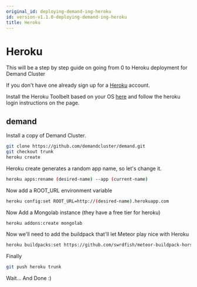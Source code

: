 ```yaml
---
original_id: deploying-demand-ing-heroku
id: version-v1.1.0-deploying-demand-ing-heroku
title: Heroku
---
```


# Heroku

This will be a step by step guide on going from 0 to Heroku deployment for Demand Cluster

If you don't have one already sign up for a [Heroku](https://signup.heroku.com/login) account.

Install the Heroku Toolbelt based on your OS [here](https://toolbelt.heroku.com/) and follow the heroku login instructions on the page.

## demand

Install a copy of Demand Cluster.

```sh
git clone https://github.com/demandcluster/demand.git
git checkout trunk
heroku create
```

Heroku create generates a random app name, so let's change it.

```sh
heroku apps:rename (desired-name) --app (current-name)
```

Now add a ROOT_URL environment variable

```sh
heroku config:set ROOT_URL=http://(desired-name).herokuapp.com
```

Now Add a Mongolab instance (they have a free tier for heroku)

```sh
heroku addons:create mongolab
```

Now we'll need to add the buildpack that'll let Meteor play nice with Heroku

```sh
heroku buildpacks:set https://github.com/swrdfish/meteor-buildpack-horse.git
```

Finally

```sh
git push heroku trunk
```

Wait... And Done :)

